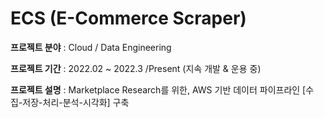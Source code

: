 # ECS (E-Commerce Scraper)

**프로젝트 분야** : Cloud / Data Engineering

**프로젝트 기간** : 2022.02 ~ 2022.3 /Present (지속 개발 & 운용 중)

**프로젝트 설명** : Marketplace Research를 위한, AWS 기반 데이터 파이프라인 [수집-저장-처리-분석-시각화] 구축
